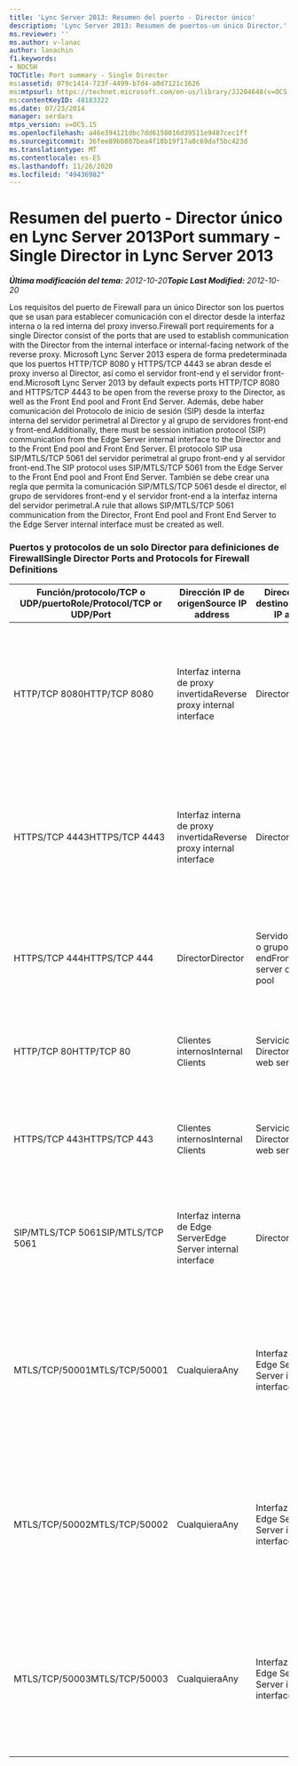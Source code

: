```yaml
---
title: 'Lync Server 2013: Resumen del puerto - Director único'
description: 'Lync Server 2013: Resumen de puertos-un único Director.'
ms.reviewer: ''
ms.author: v-lanac
author: lanachin
f1.keywords:
- NOCSH
TOCTitle: Port summary - Single Director
ms:assetid: 079c1414-723f-4499-b7d4-a0d7121c1626
ms:mtpsurl: https://technet.microsoft.com/en-us/library/JJ204648(v=OCS.15)
ms:contentKeyID: 48183322
ms.date: 07/23/2014
manager: serdars
mtps_version: v=OCS.15
ms.openlocfilehash: a46e394121dbc7dd6158016d39511e9487cec1ff
ms.sourcegitcommit: 36fee89bb887bea4f18b19f17a8c69daf5bc423d
ms.translationtype: MT
ms.contentlocale: es-ES
ms.lasthandoff: 11/26/2020
ms.locfileid: "49436982"
---
```

# <a name="port-summary---single-director-in-lync-server-2013"></a><span data-ttu-id="45c22-103">Resumen del puerto - Director único en Lync Server 2013</span><span class="sxs-lookup"><span data-stu-id="45c22-103">Port summary - Single Director in Lync Server 2013</span></span>

<div data-xmlns="http://www.w3.org/1999/xhtml">

<div class="topic" data-xmlns="http://www.w3.org/1999/xhtml" data-msxsl="urn:schemas-microsoft-com:xslt" data-cs="https://msdn.microsoft.com/">

<div data-asp="https://msdn2.microsoft.com/asp">



</div>

<div id="mainSection">

<div id="mainBody"><span data-ttu-id="45c22-104">

<span> </span></span><span class="sxs-lookup"><span data-stu-id="45c22-104">

<span> </span></span></span>

<span data-ttu-id="45c22-105">_**Última modificación del tema:** 2012-10-20_</span><span class="sxs-lookup"><span data-stu-id="45c22-105">_**Topic Last Modified:** 2012-10-20_</span></span>

<span data-ttu-id="45c22-106">Los requisitos del puerto de Firewall para un único Director son los puertos que se usan para establecer comunicación con el director desde la interfaz interna o la red interna del proxy inverso.</span><span class="sxs-lookup"><span data-stu-id="45c22-106">Firewall port requirements for a single Director consist of the ports that are used to establish communication with the Director from the internal interface or internal-facing network of the reverse proxy.</span></span> <span data-ttu-id="45c22-107">Microsoft Lync Server 2013 espera de forma predeterminada que los puertos HTTP/TCP 8080 y HTTPS/TCP 4443 se abran desde el proxy inverso al Director, así como el servidor front-end y el servidor front-end.</span><span class="sxs-lookup"><span data-stu-id="45c22-107">Microsoft Lync Server 2013 by default expects ports HTTP/TCP 8080 and HTTPS/TCP 4443 to be open from the reverse proxy to the Director, as well as the Front End pool and Front End Server.</span></span> <span data-ttu-id="45c22-108">Además, debe haber comunicación del Protocolo de inicio de sesión (SIP) desde la interfaz interna del servidor perimetral al Director y al grupo de servidores front-end y front-end.</span><span class="sxs-lookup"><span data-stu-id="45c22-108">Additionally, there must be session initiation protocol (SIP) communication from the Edge Server internal interface to the Director and to the Front End pool and Front End Server.</span></span> <span data-ttu-id="45c22-109">El protocolo SIP usa SIP/MTLS/TCP 5061 del servidor perimetral al grupo front-end y al servidor front-end.</span><span class="sxs-lookup"><span data-stu-id="45c22-109">The SIP protocol uses SIP/MTLS/TCP 5061 from the Edge Server to the Front End pool and Front End Server.</span></span> <span data-ttu-id="45c22-110">También se debe crear una regla que permita la comunicación SIP/MTLS/TCP 5061 desde el director, el grupo de servidores front-end y el servidor front-end a la interfaz interna del servidor perimetral.</span><span class="sxs-lookup"><span data-stu-id="45c22-110">A rule that allows SIP/MTLS/TCP 5061 communication from the Director, Front End pool and Front End Server to the Edge Server internal interface must be created as well.</span></span>

### <a name="single-director-ports-and-protocols-for-firewall-definitions"></a><span data-ttu-id="45c22-111">Puertos y protocolos de un solo Director para definiciones de Firewall</span><span class="sxs-lookup"><span data-stu-id="45c22-111">Single Director Ports and Protocols for Firewall Definitions</span></span>

<table>
<colgroup>
<col style="width: 25%" />
<col style="width: 25%" />
<col style="width: 25%" />
<col style="width: 25%" />
</colgroup>
<thead>
<tr class="header">
<th><span data-ttu-id="45c22-112">Función/protocolo/TCP o UDP/puerto</span><span class="sxs-lookup"><span data-stu-id="45c22-112">Role/Protocol/TCP or UDP/Port</span></span></th>
<th><span data-ttu-id="45c22-113">Dirección IP de origen</span><span class="sxs-lookup"><span data-stu-id="45c22-113">Source IP address</span></span></th>
<th><span data-ttu-id="45c22-114">Dirección IP de destino</span><span class="sxs-lookup"><span data-stu-id="45c22-114">Destination IP address</span></span></th>
<th><span data-ttu-id="45c22-115">Notas</span><span class="sxs-lookup"><span data-stu-id="45c22-115">Notes</span></span></th>
</tr>
</thead>
<tbody>
<tr class="odd">
<td><p><span data-ttu-id="45c22-116">HTTP/TCP 8080</span><span class="sxs-lookup"><span data-stu-id="45c22-116">HTTP/TCP 8080</span></span></p></td>
<td><p><span data-ttu-id="45c22-117">Interfaz interna de proxy invertida</span><span class="sxs-lookup"><span data-stu-id="45c22-117">Reverse proxy internal interface</span></span></p></td>
<td><p><span data-ttu-id="45c22-118">Director</span><span class="sxs-lookup"><span data-stu-id="45c22-118">Director</span></span></p></td>
<td><p><span data-ttu-id="45c22-119">Inicialmente recibido por el lado externo del proxy inverso, la comunicación se envía al Director y a los servicios Web de servidor front-end</span><span class="sxs-lookup"><span data-stu-id="45c22-119">Initially received by the external side of the reverse proxy, the communication is sent on to the Director and Front End Server web services</span></span></p></td>
</tr>
<tr class="even">
<td><p><span data-ttu-id="45c22-120">HTTPS/TCP 4443</span><span class="sxs-lookup"><span data-stu-id="45c22-120">HTTPS/TCP 4443</span></span></p></td>
<td><p><span data-ttu-id="45c22-121">Interfaz interna de proxy invertida</span><span class="sxs-lookup"><span data-stu-id="45c22-121">Reverse proxy internal interface</span></span></p></td>
<td><p><span data-ttu-id="45c22-122">Director</span><span class="sxs-lookup"><span data-stu-id="45c22-122">Director</span></span></p></td>
<td><p><span data-ttu-id="45c22-123">Inicialmente recibido por el lado externo del proxy inverso, la comunicación se envía al Director y a los servicios Web de servidor front-end</span><span class="sxs-lookup"><span data-stu-id="45c22-123">Initially received by the external side of the reverse proxy, the communication is sent on to the Director and Front End Server web services</span></span></p></td>
</tr>
<tr class="odd">
<td><p><span data-ttu-id="45c22-124">HTTPS/TCP 444</span><span class="sxs-lookup"><span data-stu-id="45c22-124">HTTPS/TCP 444</span></span></p></td>
<td><p><span data-ttu-id="45c22-125">Director</span><span class="sxs-lookup"><span data-stu-id="45c22-125">Director</span></span></p></td>
<td><p><span data-ttu-id="45c22-126">Servidor front-end o grupo front-end</span><span class="sxs-lookup"><span data-stu-id="45c22-126">Front End server or Front End pool</span></span></p></td>
<td><p><span data-ttu-id="45c22-127">Comunicación entre servidores entre el director y el servidor front-end</span><span class="sxs-lookup"><span data-stu-id="45c22-127">Inter-server communication between the Director and the Front End Server</span></span></p></td>
</tr>
<tr class="even">
<td><p><span data-ttu-id="45c22-128">HTTP/TCP 80</span><span class="sxs-lookup"><span data-stu-id="45c22-128">HTTP/TCP 80</span></span></p></td>
<td><p><span data-ttu-id="45c22-129">Clientes internos</span><span class="sxs-lookup"><span data-stu-id="45c22-129">Internal Clients</span></span></p></td>
<td><p><span data-ttu-id="45c22-130">Servicios Web de Director</span><span class="sxs-lookup"><span data-stu-id="45c22-130">Director web services</span></span></p></td>
<td><p><span data-ttu-id="45c22-131">El director proporciona servicios web a clientes internos y externos.</span><span class="sxs-lookup"><span data-stu-id="45c22-131">The Director provides web services to internal and external clients.</span></span></p></td>
</tr>
<tr class="odd">
<td><p><span data-ttu-id="45c22-132">HTTPS/TCP 443</span><span class="sxs-lookup"><span data-stu-id="45c22-132">HTTPS/TCP 443</span></span></p></td>
<td><p><span data-ttu-id="45c22-133">Clientes internos</span><span class="sxs-lookup"><span data-stu-id="45c22-133">Internal Clients</span></span></p></td>
<td><p><span data-ttu-id="45c22-134">Servicios Web de Director</span><span class="sxs-lookup"><span data-stu-id="45c22-134">Director web services</span></span></p></td>
<td><p><span data-ttu-id="45c22-135">El director proporciona servicios web a clientes internos y externos.</span><span class="sxs-lookup"><span data-stu-id="45c22-135">The Director provides web services to internal and external clients.</span></span></p></td>
</tr>
<tr class="even">
<td><p><span data-ttu-id="45c22-136">SIP/MTLS/TCP 5061</span><span class="sxs-lookup"><span data-stu-id="45c22-136">SIP/MTLS/TCP 5061</span></span></p></td>
<td><p><span data-ttu-id="45c22-137">Interfaz interna de Edge Server</span><span class="sxs-lookup"><span data-stu-id="45c22-137">Edge Server internal interface</span></span></p></td>
<td><p><span data-ttu-id="45c22-138">Director</span><span class="sxs-lookup"><span data-stu-id="45c22-138">Director</span></span></p></td>
<td><p><span data-ttu-id="45c22-139">Comunicación SIP desde el servidor perimetral al Director y al servidor front-end.</span><span class="sxs-lookup"><span data-stu-id="45c22-139">SIP communication from the Edge Server to the Director, and the Front End Server.</span></span></p></td>
</tr>
<tr class="odd">
<td><p><span data-ttu-id="45c22-140">MTLS/TCP/50001</span><span class="sxs-lookup"><span data-stu-id="45c22-140">MTLS/TCP/50001</span></span></p></td>
<td><p><span data-ttu-id="45c22-141">Cualquiera</span><span class="sxs-lookup"><span data-stu-id="45c22-141">Any</span></span></p></td>
<td><p><span data-ttu-id="45c22-142">Interfaz interna de Edge Server</span><span class="sxs-lookup"><span data-stu-id="45c22-142">Edge Server internal interface</span></span></p></td>
<td><p><span data-ttu-id="45c22-143">Controlador de servicio de registro centralizado (ClsController.exe) o comandos del agente (ClasAgent.exe) y colección de registros</span><span class="sxs-lookup"><span data-stu-id="45c22-143">Centralized Logging Service controller (ClsController.exe) or agent (ClasAgent.exe)commands and log collection</span></span></p></td>
</tr>
<tr class="even">
<td><p><span data-ttu-id="45c22-144">MTLS/TCP/50002</span><span class="sxs-lookup"><span data-stu-id="45c22-144">MTLS/TCP/50002</span></span></p></td>
<td><p><span data-ttu-id="45c22-145">Cualquiera</span><span class="sxs-lookup"><span data-stu-id="45c22-145">Any</span></span></p></td>
<td><p><span data-ttu-id="45c22-146">Interfaz interna de Edge Server</span><span class="sxs-lookup"><span data-stu-id="45c22-146">Edge Server internal interface</span></span></p></td>
<td><p><span data-ttu-id="45c22-147">Controlador de servicio de registro centralizado (ClsController.exe) o comandos del agente (ClasAgent.exe) y colección de registros</span><span class="sxs-lookup"><span data-stu-id="45c22-147">Centralized Logging Service controller (ClsController.exe) or agent (ClasAgent.exe)commands and log collection</span></span></p></td>
</tr>
<tr class="odd">
<td><p><span data-ttu-id="45c22-148">MTLS/TCP/50003</span><span class="sxs-lookup"><span data-stu-id="45c22-148">MTLS/TCP/50003</span></span></p></td>
<td><p><span data-ttu-id="45c22-149">Cualquiera</span><span class="sxs-lookup"><span data-stu-id="45c22-149">Any</span></span></p></td>
<td><p><span data-ttu-id="45c22-150">Interfaz interna de Edge Server</span><span class="sxs-lookup"><span data-stu-id="45c22-150">Edge Server internal interface</span></span></p></td>
<td><p><span data-ttu-id="45c22-151">Controlador de servicio de registro centralizado (ClsController.exe) o comandos del agente (ClasAgent.exe) y colección de registros</span><span class="sxs-lookup"><span data-stu-id="45c22-151">Centralized Logging Service controller (ClsController.exe) or agent (ClasAgent.exe)commands and log collection</span></span></p></td>
</tr>
</tbody>
</table><span data-ttu-id="45c22-152">


</div>

<span> </span>

</div>

</div>

</span><span class="sxs-lookup"><span data-stu-id="45c22-152">


</div>

<span> </span>

</div>

</div>

</span></span></div>

